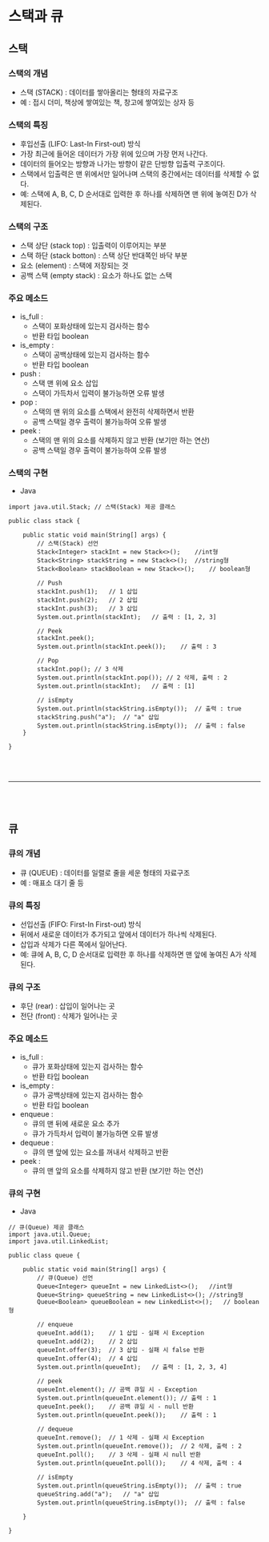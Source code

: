 
# 스택과 큐

## 스택

### 스택의 개념

- 스택 (STACK) : 데이터를 쌓아올리는 형태의 자료구조
- 예 : 접시 더미, 책상에 쌓여있는 책, 창고에 쌓여있는 상자 등

### 스택의 특징

- 후입선출 (LIFO: Last-In First-out) 방식
- 가장 최근에 들어온 데이터가 가장 위에 있으며 가장 먼저 나간다.
- 데이터의 들어오는 방향과 나가는 방향이 같은 단방향 입출력 구조이다. 
- 스택에서 입출력은 맨 위에서만 일어나며 스택의 중간에서는 데이터를 삭제할 수 없다.
- 예: 스택에 A, B, C, D 순서대로 입력한 후 하나를 삭제하면 맨 위에 놓여진 D가 삭제된다.

### 스택의 구조

- 스택 상단 (stack top) : 입출력이 이루어지는 부분
- 스택 하단 (stack botton) : 스택 상단 반대쪽인 바닥 부분
- 요소 (element) : 스택에 저장되는 것
- 공백 스택 (empty stack) : 요소가 하나도 없는 스택

### 주요 메소드

- is_full : 
    - 스택이 포화상태에 있는지 검사하는 함수
    - 반환 타입 boolean
- is_empty : 
    - 스택이 공백상태에 있는지 검사하는 함수
    - 반환 타입 boolean
- push : 
    - 스택 맨 위에 요소 삽입
    - 스택이 가득차서 입력이 불가능하면 오류 발생
- pop : 
    - 스택의 맨 위의 요소를 스택에서 완전히 삭제하면서 반환
    - 공백 스택일 경우 출력이 불가능하여 오류 발생
- peek : 
    - 스택의 맨 위의 요소를 삭제하지 않고 반환 (보기만 하는 연산)
    - 공백 스택일 경우 출력이 불가능하여 오류 발생

### 스택의 구현

- Java
```
import java.util.Stack;	// 스택(Stack) 제공 클래스

public class stack {

	public static void main(String[] args) {
		// 스택(Stack) 선언
		Stack<Integer> stackInt = new Stack<>();	//int형
		Stack<String> stackString = new Stack<>();	//string형
        Stack<Boolean> stackBoolean = new Stack<>();	// boolean형

		// Push
        stackInt.push(1);	// 1 삽입
        stackInt.push(2);	// 2 삽입
        stackInt.push(3);	// 3 삽입
        System.out.println(stackInt);	// 출력 : [1, 2, 3]
		
        // Peek
        stackInt.peek();
        System.out.println(stackInt.peek());	// 출력 : 3
        
		// Pop
        stackInt.pop();	// 3 삭제
        System.out.println(stackInt.pop());	// 2 삭제, 출력 : 2
        System.out.println(stackInt);	// 출력 : [1]
		
		// isEmpty
        System.out.println(stackString.isEmpty());	// 출력 : true
        stackString.push("a");	// "a" 삽입
        System.out.println(stackString.isEmpty());	// 출력 : false
	}

}

```

<br/>
<br/>
<hr/>
<br/>
<br/>

## 큐

### 큐의 개념

- 큐 (QUEUE) : 데이터를 일렬로 줄을 세운 형태의 자료구조
- 예 : 매표소 대기 줄 등

### 큐의 특징

- 선입선출 (FIFO: First-In First-out) 방식
- 뒤에서 새로운 데이터가 추가되고 앞에서 데이터가 하나씩 삭제된다.
- 삽입과 삭제가 다른 쪽에서 일어난다.
- 예: 큐에 A, B, C, D 순서대로 입력한 후 하나를 삭제하면 맨 앞에 놓여진 A가 삭제된다.

### 큐의 구조

- 후단 (rear) : 삽입이 일어나는 곳
- 전단 (front) : 삭제가 일어나는 곳


### 주요 메소드

- is_full : 
    - 큐가 포화상태에 있는지 검사하는 함수
    - 반환 타입 boolean
- is_empty : 
    - 큐가 공백상태에 있는지 검사하는 함수
    - 반환 타입 boolean
- enqueue : 
    - 큐의 맨 뒤에 새로운 요소 추가
    - 큐가 가득차서 입력이 불가능하면 오류 발생
- dequeue : 
    - 큐의 맨 앞에 있는 요소를 꺼내서 삭제하고 반환
- peek : 
    - 큐의 맨 앞의 요소를 삭제하지 않고 반환 (보기만 하는 연산)


### 큐의 구현

- Java
```
// 큐(Queue) 제공 클래스
import java.util.Queue;
import java.util.LinkedList;

public class queue {

	public static void main(String[] args) {
		// 큐(Queue) 선언
		Queue<Integer> queueInt = new LinkedList<>();	//int형
		Queue<String> queueString = new LinkedList<>();	//string형
		Queue<Boolean> queueBoolean = new LinkedList<>();	// boolean형
		
		// enqueue
		queueInt.add(1);	// 1 삽입 - 실패 시 Exception
		queueInt.add(2);	// 2 삽입
		queueInt.offer(3);	// 3 삽입 - 실패 시 false 반환
		queueInt.offer(4);	// 4 삽입
        System.out.println(queueInt);	// 출력 : [1, 2, 3, 4]

		// peek
		queueInt.element();	// 공백 큐일 시 - Exception
        System.out.println(queueInt.element());	// 출력 : 1
		queueInt.peek();	// 공백 큐일 시 - null 반환
        System.out.println(queueInt.peek());	// 출력 : 1
        
        // dequeue
        queueInt.remove();	// 1 삭제 - 실패 시 Exception
        System.out.println(queueInt.remove());	// 2 삭제, 출력 : 2
        queueInt.poll();	// 3 삭제 - 실패 시 null 반환
        System.out.println(queueInt.poll());	// 4 삭제, 출력 : 4
        
        // isEmpty
        System.out.println(queueString.isEmpty());	// 출력 : true
        queueString.add("a");	// "a" 삽입
        System.out.println(queueString.isEmpty());	// 출력 : false
	
	}

}

```